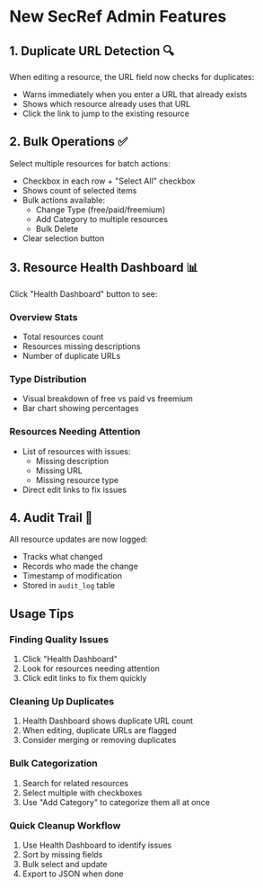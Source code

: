 # New SecRef Admin Features

## 1. Duplicate URL Detection 🔍
When editing a resource, the URL field now checks for duplicates:
- Warns immediately when you enter a URL that already exists
- Shows which resource already uses that URL
- Click the link to jump to the existing resource

## 2. Bulk Operations ✅
Select multiple resources for batch actions:
- Checkbox in each row + "Select All" checkbox
- Shows count of selected items
- Bulk actions available:
  - Change Type (free/paid/freemium)
  - Add Category to multiple resources
  - Bulk Delete
- Clear selection button

## 3. Resource Health Dashboard 📊
Click "Health Dashboard" button to see:

### Overview Stats
- Total resources count
- Resources missing descriptions
- Number of duplicate URLs

### Type Distribution
- Visual breakdown of free vs paid vs freemium
- Bar chart showing percentages

### Resources Needing Attention
- List of resources with issues:
  - Missing description
  - Missing URL
  - Missing resource type
- Direct edit links to fix issues

## 4. Audit Trail 📝
All resource updates are now logged:
- Tracks what changed
- Records who made the change
- Timestamp of modification
- Stored in `audit_log` table

## Usage Tips

### Finding Quality Issues
1. Click "Health Dashboard"
2. Look for resources needing attention
3. Click edit links to fix them quickly

### Cleaning Up Duplicates
1. Health Dashboard shows duplicate URL count
2. When editing, duplicate URLs are flagged
3. Consider merging or removing duplicates

### Bulk Categorization
1. Search for related resources
2. Select multiple with checkboxes
3. Use "Add Category" to categorize them all at once

### Quick Cleanup Workflow
1. Use Health Dashboard to identify issues
2. Sort by missing fields
3. Bulk select and update
4. Export to JSON when done